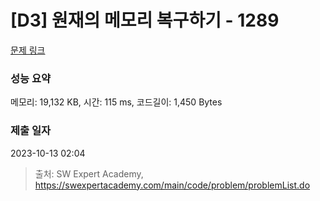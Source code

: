 # [D3] 원재의 메모리 복구하기 - 1289 

[문제 링크](https://swexpertacademy.com/main/code/problem/problemDetail.do?contestProbId=AV19AcoKI9sCFAZN) 

### 성능 요약

메모리: 19,132 KB, 시간: 115 ms, 코드길이: 1,450 Bytes

### 제출 일자

2023-10-13 02:04



> 출처: SW Expert Academy, https://swexpertacademy.com/main/code/problem/problemList.do